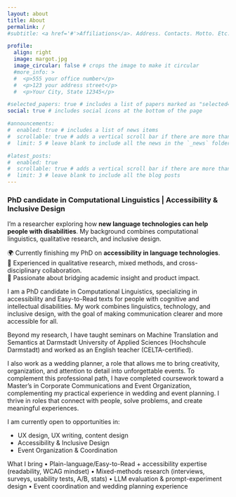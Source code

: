 ```yaml
---
layout: about
title: About
permalink: /
#subtitle: <a href='#'>Affiliations</a>. Address. Contacts. Motto. Etc.

profile:
  align: right
  image: margot.jpg
  image_circular: false # crops the image to make it circular
  #more_info: >
  #  <p>555 your office number</p>
  #  <p>123 your address street</p>
  #  <p>Your City, State 12345</p>

#selected_papers: true # includes a list of papers marked as "selected={true}"
social: true # includes social icons at the bottom of the page

#announcements:
#  enabled: true # includes a list of news items
#  scrollable: true # adds a vertical scroll bar if there are more than 3 news items
#  limit: 5 # leave blank to include all the news in the `_news` folder

#latest_posts:
#  enabled: true
#  scrollable: true # adds a vertical scroll bar if there are more than 3 new posts items
#  limit: 3 # leave blank to include all the blog posts
---
```


### PhD candidate in Computational Linguistics | Accessibility & Inclusive Design

I’m a researcher exploring how **new language technologies can help people with disabilities**. My background combines computational linguistics, qualitative research, and inclusive design.  

🌍 Currently finishing my PhD on **accessibility in language technologies**.  
🧠 Experienced in qualitative research, mixed methods, and cross-disciplinary collaboration.  
💬 Passionate about bridging academic insight and product impact.


I am a PhD candidate in Computational Linguistics, specializing in accessibility and Easy-to-Read texts for people with cognitive and intellectual disabilities. My work combines linguistics, technology, and inclusive design, with the goal of making communication clearer and more accessible for all.

Beyond my research, I have taught seminars on Machine Translation and Semantics at Darmstadt University of Applied Sciences (Hochshcule Darmstadt) and worked as an English teacher (CELTA-certified).

I also work as a wedding planner, a role that allows me to bring creativity, organization, and attention to detail into unforgettable events. To complement this professional path, I have completed coursework toward a Master’s in Corporate Communications and Event Organization, complementing my practical experience in wedding and event planning. I thrive in roles that connect with people, solve problems, and create meaningful experiences.

I am currently open to opportunities in:

- UX design, UX writing, content design 
- Accessibility & Inclusive Design
- Event Organization & Coordination

What I bring
•⁠ ⁠Plain-language/Easy-to-Read + accessibility expertise (readability, WCAG mindset)
•⁠ ⁠Mixed-methods research (interviews, surveys, usability tests, A/B, stats)
•⁠ ⁠LLM evaluation & prompt-experiment design 
•⁠ ⁠Event coordination and wedding planning experience